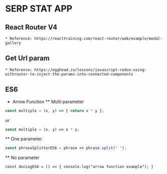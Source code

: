 # SERP STAT APP

## React Router V4
    * Reference: https://reacttraining.com/react-router/web/example/modal-gallery

## Get Url param
    * Reference: https://egghead.io/lessons/javascript-redux-using-withrouter-to-inject-the-params-into-connected-components


## ES6
* Arrow Function
** Multi parameter
```javascript
const multiple = (x, y) => { return x * y };
```
or
```javascript
const multiple = (x, y) => x * y;
```

** One parameter
```javascript
const phraseSplitterES6 = phrase => phrase.split(" ");
```

** No parameter
```
const docLogES6 = () => { console.log("arrow function example"); }
```

